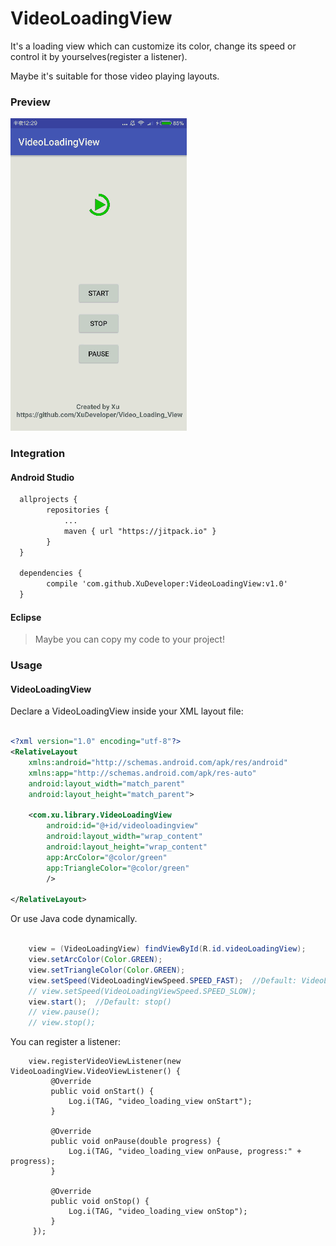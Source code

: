 # VideoLoadingView

It's a loading view which can customize its color, change its speed or control it by yourselves(register a listener).

Maybe it's suitable for those video playing layouts.

### Preview

![VideoLoadingView-screenshot](https://raw.githubusercontent.com/xudeveloper/VideoLoadingView/master/docs/screen.gif)

### Integration

#### Android Studio

``` xml
  allprojects {
		repositories {
			...
			maven { url "https://jitpack.io" }
		}
  }

  dependencies {
	    compile 'com.github.XuDeveloper:VideoLoadingView:v1.0'
  }

```
#### Eclipse

> Maybe you can copy my code to your project!

### Usage

#### VideoLoadingView

Declare a VideoLoadingView inside your XML layout file:

``` xml

<?xml version="1.0" encoding="utf-8"?>
<RelativeLayout
    xmlns:android="http://schemas.android.com/apk/res/android"
    xmlns:app="http://schemas.android.com/apk/res-auto"
    android:layout_width="match_parent"
    android:layout_height="match_parent">

    <com.xu.library.VideoLoadingView
        android:id="@+id/videoloadingview"
        android:layout_width="wrap_content"
        android:layout_height="wrap_content"
        app:ArcColor="@color/green"
        app:TriangleColor="@color/green"
        />

</RelativeLayout>

```

Or use Java code dynamically.

``` java

    view = (VideoLoadingView) findViewById(R.id.videoLoadingView);
    view.setArcColor(Color.GREEN);
    view.setTriangleColor(Color.GREEN);
    view.setSpeed(VideoLoadingViewSpeed.SPEED_FAST);  //Default: VideoLoadingViewSpeed.SPEED_MEDIUM
    // view.setSpeed(VideoLoadingViewSpeed.SPEED_SLOW); 
    view.start();  //Default: stop()
    // view.pause();
    // view.stop();

```

You can register a listener:

```
    view.registerVideoViewListener(new VideoLoadingView.VideoViewListener() {
         @Override
         public void onStart() {
             Log.i(TAG, "video_loading_view onStart");
         }

         @Override
         public void onPause(double progress) {
             Log.i(TAG, "video_loading_view onPause, progress:" + progress);
         }

         @Override
         public void onStop() {
             Log.i(TAG, "video_loading_view onStop");
         }
     });

```
